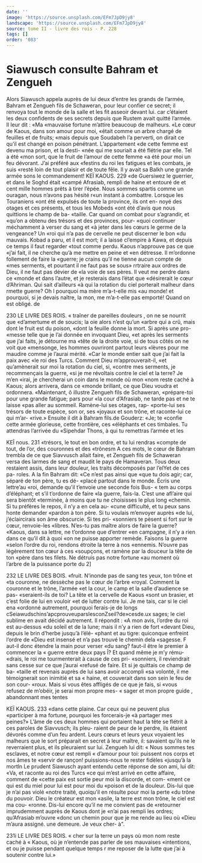 ```yaml
---
date: ''
image: 'https://source.unsplash.com/EFm7JpD9jy8'
landscape: 'https://source.unsplash.com/EFm7JpD9jy8'
source: tome II - livre des rois - P. 228
tags: []
order: '083'
---
```


# Siawusch consulte Bahram et Zengueh

Alors Siawusch appela auprès de lui deux d’entre
les grands de l’armée, Bahram et Zengueh fils de Schaweran, pour leur confier ce secret; il renvoya tout le monde de la salle et les fit asseoir devant lui. car c’étaient les deux confidents de ses secrets depuis
que Rustem avait quitté l’armée. Il leur dit : «Ma «mauvaise fortune m’attire beaucoup de malheurs.
«Le cœur de Kaous, dans son amour pour moi, «était comme un arbre chargé de feuilles et de fruits; «mais depuis que Soudabeh l’a perverti, on dirait
ce qu’il est changé en poison pénétrant. L’appartement
«de cette femme est devenu ma prison, et la desti- «née qui me souriait a été flétrie par elle. Tel a été
«mon sort, que le fruit de l’amour de cette femme «a été pour moi un feu dévorant. J’ai préféré aux
«festins du roi les fatigues et les combats, je suis «resté loin de tout plaisir et de toute fêle. Il y avait
sa Balkh une grande armée sons le commandement!
KEÏ KAOUS. 229 «de Guersiwez le guerrier, et dans le Soghd était
«campé Afrasiab, rempli de haine et entouré de et cent mille hommes prêts à tirer l’épée. Nous sommes
spartis comme un ouragan, nous n’avons pas hésité r«un instant à combattre. Lorsque les Touraniens «ont été expulsés de toute la province, ils ont en-
noyé des otages et ces présents, et tous les Mobeds «ont été d’avis que nous quittions le champ de ba-
«taille. Car quand on combat pour s’agrandir, et «qu’on a obtenu des trésors et des provinces, pour- «quoi continuer méchamment à verser du sang et «à jeter dans les cœurs le germe de la vengeance? Un «roi qui n’a pas de cervelle ne peut discerner le bon «du mauvais. Kobad a paru, et il est mort; il a laissé cl’empire à Kawa, et depuis ce temps il faut regarder «tout comme perdu. Kaous n’approuve pas ce que «j’ai fait, il ne cherche qu’à me mettre en peine et
«en détresse. Il m’ordonne follement de faire la «guerre; je crains qu’il ne tienne aucun compte de «mes serments, et pourtant il ne faut pas se sous» rrtraire aux ordres de Dieu, il ne faut pas dévier de «la voie de ses pères. Il veut me perdre dans ce «monde et dans l’autre, et je resterais dans l’état que «désirerait le cœur d’Ahriman. Qui sait d’ailleurs
«à qui la rotation du ciel porterait malheur dans rmette guerre? Oh l pourquoi ma mère m’a-t-elle mis «au monde! et pourquoi, si je devais naître, la mon, me m’a-t-elle pas emporté! Quand on est obligé. de

230 LE LIVRE DES ROIS.
« traîner de pareilles douleurs , on ne se nourrit que
«d’amertume et de soucis; la oie alors n’est qu’un
«arbre qui a crû, mais dont le fruit est du poison,
«dont la feuille donne la mort. Si après une pro-
«messe telle que je l’ai donnée en invoquant Dieu,
«et après les serments que j’ai faits, je détourne ma
«tête de la droite voie, si de tous côtés on ne voit que
«mensonge, les hommes ouvriront partout leurs «lèvres pour me maudire comme je l’aurai mérité.
«Car le monde entier sait que j’ai fait la paix avec «le roi des Turcs. Comment Dieu m’approuverait-il,
«et qu’amènerait sur moi la rotation du ciel, si, «contre mes serments, je recommençais la guerre, «si je me révoltais contre le ciel et la terre? Je m’en
«irai, je chercherai un coin dans le monde où mon «nom reste caché à Kaous; alors arrivera, dans ce «monde brillant, ce que Dieu voudra et ordonnera. «Maintenant, ô illustre Zengueh fils de Schaweran, «prépare-toi pour une grande fatigue; pars pour «la cour d’Afrasiab, ne tarde pas et ne te laisse
«pas aller au sommeil. Ramène-lui ses otages, rap-
«porte-lui ses trésors de toute espèce, son or, ses
«joyaux et son trône, et raconte-lui ce qui m’ar- «rive.»
Ensuite il dit à Bahram fils.de Gouderz: «Je; te «confie cette armée glorieuse, cette frontière, ces «éléphants et ces timbales. Tu attendras l’arrivée du
«Sipehdar Thons, à qui tu remettras l’armée et les

KEÎ nous. 231 «trésors, le tout en bon ordre, et tu lui rendras
«compte de tout, de l’or, des couronnes et des
«trônesm A ces mots, le cœur de Bahram trembla
de ce que Siavvusch allait faire, et Zengueh fils de
Schaweran versa des larmes de sang et maudit le pays
de Hamaveran. Tous deux restaient assis, dans leur douleur, les traits décomposés par l’elYet de ces pa-
roles. A la fin Bahram dit: «Ce n’est pas ainsi que «que tu dois agir; car, séparé de ton père, tu es dé- «placé partout dans le monde. Écris une lettre’au
«roi, demande qu’il t’envoie une seconde fois Bus-
« tem au corps d’éléphant; et s’il t’ordonne de faire
«la guerre, fais-la. C’est une afl’aire qui sera bientôt «terminée, à moins que tu ne choisisses le plus long «chemin. Si tu préfères le repos, il n’y a en cela au- «cune difficulté, et tu peux sans honte demander «pardon à ton père. Si tu voulais m’envoyer auprès
«de lui, j’éclaircirais son âme obscurcie. Si tes pri- «sonniers te pèsent si fort sur le cœur, renvoie-les
«libres. N’es-tu pas maître alors de faire la guerre? «Kaous, dans sa lettre, ne t’ordonne que d’entrer
«en campagne, il n’y a rien dans ce qu’il dit à quoi
«on ne puisse apporter remède. Faisons la guerre «selon l’ordre du roi, rendons étroite la terre à nos «ennemis. N’ouvre pas légèrement ton cœur à ces «soupçons, et ramène par la douceur la tête de ton «père dans tes filets. Ne détruis pas notre fortune «au moment où l’arbre de la puissance porte du
2]

232 LE LIVRE DES BOIS.
«fruit. N’inonde pas de sang tes yeux, ton trône et
«ta couronne, ne dessèche pas le cœur de l’arbre «royal. Comment la couronne et le trône, l’armée
«et la cour, le camp et la salle d’audience se pas- «seraient-ils de toi? La tête et la cervelle de Kaous «sont un brasier, et c’est folie de lui en vouloir
«et de lutter contre lui. Je me tais, car si le ciel ena «ordonné autrement, pourquoi ferais-je de longs
cSeiawudschins’apcprouveuparslesconZseil?de»cesde.ux sages; le ciel sublime en avait décidé autrement. Il répondit : «A mon avis, l’ordre du roi est au-dessus «du soleil et de la lune; mais il n’y a rien de fort «devant Dieu, depuis le brin d’herbe jusqu’à l’élé-
«phant et au tigre: quiconque enfreint l’ordre de
«Dieu est insensé et n’a pas trouvé le chemin dela
«sagesse. F aut-il donc étendre la main pour verser
«du sang? faut-il être le premier à commencer la « guerre entre deux pays Î? Et quand même je m’y rému-
«drais, le roi me tourmenterait à cause de ces pri- «sonniers, il reviendrait sans cesse sur ce que j’aurai «refusé de faire. Et si je quittais ce champ de ba- «taille et revenais auprès de lui sans avoir accompli «sa volonté, il me témoignerait son inimitié et sa
« haine, et couverait dans son sein le feu de son cour- «roux. Mais si vous êtes affligés de ce que je fais, si «vous refusez de m’obéir, je serai mon propre mes-
« sager et mon propre guide , abandonnant mes tentes

KEÏ KAOUS. 233 «dans cette plaine. Car ceux qui ne peuvent plus
«participer à ma fortune, pourquoi les forcerais-je «à partager mes peines?»
L’âme de ces deux hommes qui portaient haut la
tête se flétrit à ces paroles de Siavvusch; ils pleu- raient de peur de le perdre, ils étaient dévorés comme d’un feu ardent. Leurs cœurs et leurs yeux voyaient les malheurs que le sort préparait en secret
à leur maître, il: savaient qu’ils ne le reverraient
plus, et ils pleuraient sur lui. Zengueh lui dit: « Nous sommes tes esclaves, et notre cœur est rempli
« d’amour pour toi: puissent nos corps et nos âmes te «servir de rançon! puissions-nous te rester fidèles «jusqu’à la mortln
Le prudent Siawusch ayant entendu cette réponse de son ami, lui dit: «Va, et raconte au roi des Turcs «ce qui m’est arrivé en cette affaire, comment de «cette paix est sortie peur moi la discorde, et com- «ment ce qui est du miel pour lui est pour moi du «poison et de la douleur. Dis-lui que je n’ai pas violé «notre traité, quoiqu’il en résulte pour moi la perte
«du trône du pouvoir. Dieu le créateur est mon «asile, la terre est mon trône, le ciel est ma cou- «ronne. Dis-lui encore qu’il ne me convient pas de
«retourner imprudemment auprès de Kaous dont je «n’ai pas rempli les ordres; qu’Afrasiab m’ouvre
«donc un chemin pour que je me rende au lieu où «Dieu m’aura assigné. une demeure. Je veux cher-
à".

231i LE LIVRE DES ROIS.
« cher sur la terre un pays où mon nom reste caché à
« Kaous, où je n’entende pas parler de ses mauvaises
«intentions, et ou je puisse pendant quelque temps r me reposer de la lutte que j’ai à soutenir contre lui.»

